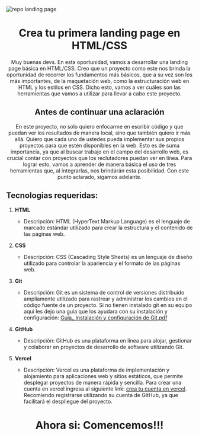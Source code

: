 ![repo landing page](https://github.com/jonadev-ok/landingPageBasic/assets/139663304/f66a5024-7e1c-4c44-96cf-1801066e906d)

<h1 align="center">Crea tu primera landing page en HTML/CSS</h1>

<p align="center">
 Muy buenas devs. En esta oportunidad, vamos a desarrollar una landing page básica en HTML/CSS. Creo que un proyecto como este nos brinda la oportunidad de recorrer los fundamentos más básicos, que a su vez son los más importantes, de la maquetación web, como la estructuración web en HTML y los estilos en CSS. Dicho esto, vamos a ver cuáles son las herramientas que vamos a utilizar para llevar a cabo este proyecto.
</p>

<h2 align="center">Antes de continuar una aclaración</h2>

<p align="center">
En este proyecto, no solo quiero enfocarme en escribir código y que puedan ver los resultados de manera local, sino que también quiero ir más allá. Quiero que cada uno de ustedes pueda implementar sus propios proyectos para que estén disponibles en la web. Esto es de suma importancia, ya que al buscar trabajo en el campo del desarrollo web, es crucial contar con proyectos que los reclutadores puedan ver en línea. Para lograr esto, vamos a aprender de manera básica el uso de tres herramientas que, al integrarlas, nos brindarán esta posibilidad. Con este punto aclarado, sigamos adelante.
</p>

<h2 align="left">Tecnologias requeridas:</h2>

1. **HTML**
   - Descripción: HTML (HyperText Markup Language) es el lenguaje de marcado estándar utilizado para crear la estructura y el contenido de las páginas web.

2. **CSS**
   - Descripción: CSS (Cascading Style Sheets) es un lenguaje de diseño utilizado para controlar la apariencia y el formato de las páginas web.

3. **Git**
   - Descripción: Git es un sistema de control de versiones distribuido ampliamente utilizado para rastrear y administrar los cambios en el código fuente de un proyecto. Si no tienen instalado git en su equipo aqui les dejo una guia que los ayudara con su instalación y configuración: [Guía_ Instalación y configuración de Git.pdf](https://github.com/jonadev-ok/landingPageBasic/files/12065583/Guia_.Instalacion.y.configuracion.de.Git.pdf)

4. **GitHub**
   - Descripción: GitHub es una plataforma en línea para alojar, gestionar y colaborar en proyectos de desarrollo de software utilizando Git.

5. **Vercel**
   - Descripción: Vercel es una plataforma de implementación y alojamiento para aplicaciones web y sitios estáticos, que permite desplegar proyectos de manera rápida y sencilla. Para crear una cuenta en vercel ingresa al siguiente link: [crea tu cuenta en vercel](https://vercel.com/signup). Recomiendo registrarse utilizando su cuenta de GitHub, ya que facilitará el despliegue del proyecto.


<h1 align='center'>Ahora si: Comencemos!!!</h1>
